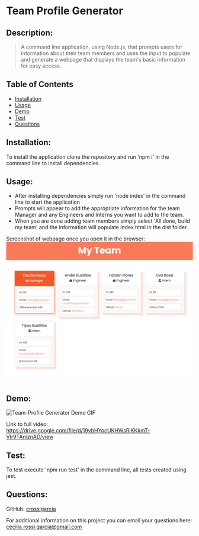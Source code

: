 # Team Profile Generator 

## Description: 
> A command line application, using Node.js, that prompts users for information about their team members and uses the input to populate and generate a webpage that displays the team's basic information for easy access.


## Table of Contents
* [Installation](#Installation)
* [Usage](#Usage)
* [Demo](#Demo)
* [Test](#Test)
* [Questions](#Questions)



## Installation:
To install the application clone the repository and run 'npm i' in the command line to install dependencies.

## Usage:
* After installing dependencies simply run 'node index' in the command line to start the application 
* Prompts will appear to add the appropriate information for the team Manager and any Engineers and Interns you want to add to the team.
* When you are done adding team members simply select 'All done, build my team' and the information will populate index.html in the dist folder.

Screenshot of webpage once you open it in the browser:
![Team Profile Generator](./assets/tpg-browser.png)

## Demo:
![Team-Profile Generator Demo GIF](./assets/team-profile-generator.gif)

Link to full video: https://drive.google.com/file/d/19vbHYocUKHWsRlKKkmT-VIr9TAniznAD/view

## Test:
To test execute 'npm run test' in the command line, all tests created using jest.


## Questions:
GitHub: [crossigarcia](https://github.com/crossigarcia) 

For additional information on this project you can email your questions here: <cecilia.rossi.garcia@gmail.com>  

